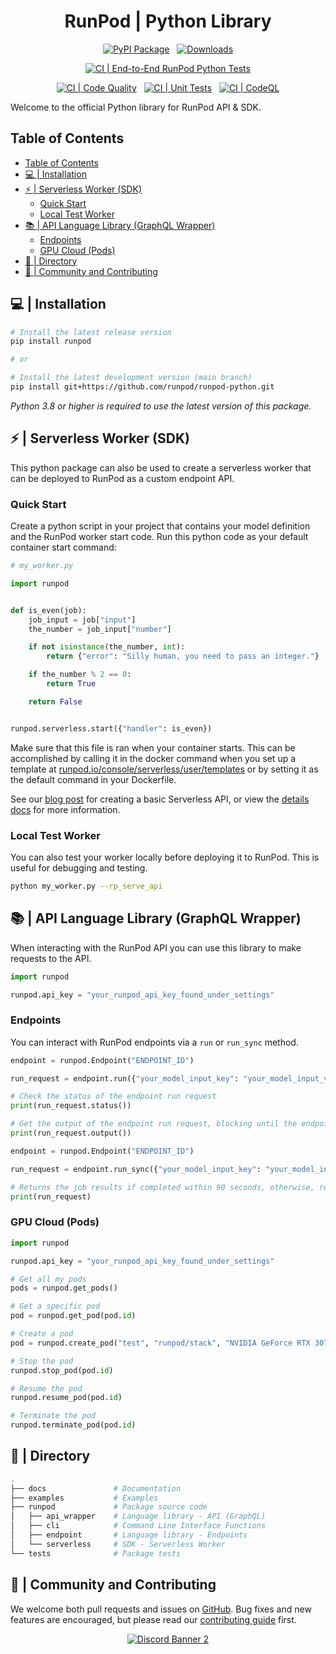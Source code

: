 <div align="center">
<h1>RunPod | Python Library </h1>

[![PyPI Package](https://badge.fury.io/py/runpod.svg)](https://badge.fury.io/py/runpod)
&nbsp;
[![Downloads](https://static.pepy.tech/personalized-badge/runpod?period=total&units=international_system&left_color=grey&right_color=blue&left_text=Downloads)](https://pepy.tech/project/runpod)

[![CI | End-to-End RunPod Python Tests](https://github.com/runpod/runpod-python/actions/workflows/CI-e2e.yml/badge.svg)](https://github.com/runpod/runpod-python/actions/workflows/CI-e2e.yml)

[![CI | Code Quality](https://github.com/runpod/runpod-python/actions/workflows/CI-pylint.yml/badge.svg)](https://github.com/runpod/runpod-python/actions/workflows/CI-pylint.yml)
&nbsp;
[![CI | Unit Tests](https://github.com/runpod/runpod-python/actions/workflows/CI-pytests.yml/badge.svg)](https://github.com/runpod/runpod-python/actions/workflows/CI-pytests.yml)
&nbsp;
[![CI | CodeQL](https://github.com/runpod/runpod-python/actions/workflows/CI-codeql.yml/badge.svg)](https://github.com/runpod/runpod-python/actions/workflows/CI-codeql.yml)

</div>

Welcome to the official Python library for RunPod API &amp; SDK.

## Table of Contents

- [Table of Contents](#table-of-contents)
- [💻 | Installation](#--installation)
- [⚡ | Serverless Worker (SDK)](#--serverless-worker-sdk)
  - [Quick Start](#quick-start)
  - [Local Test Worker](#local-test-worker)
- [📚 | API Language Library (GraphQL Wrapper)](#--api-language-library-graphql-wrapper)
  - [Endpoints](#endpoints)
  - [GPU Cloud (Pods)](#gpu-cloud-pods)
- [📁 | Directory](#--directory)
- [🤝 | Community and Contributing](#--community-and-contributing)

## 💻 | Installation

```bash
# Install the latest release version
pip install runpod

# or

# Install the latest development version (main branch)
pip install git+https://github.com/runpod/runpod-python.git
```

*Python 3.8 or higher is required to use the latest version of this package.*

## ⚡ | Serverless Worker (SDK)

This python package can also be used to create a serverless worker that can be deployed to RunPod as a custom endpoint API.

### Quick Start

Create a python script in your project that contains your model definition and the RunPod worker start code. Run this python code as your default container start command:

```python
# my_worker.py

import runpod


def is_even(job):
    job_input = job["input"]
    the_number = job_input["number"]

    if not isinstance(the_number, int):
        return {"error": "Silly human, you need to pass an integer."}

    if the_number % 2 == 0:
        return True

    return False


runpod.serverless.start({"handler": is_even})
```

Make sure that this file is ran when your container starts. This can be accomplished by calling it in the docker command when you set up a template at [runpod.io/console/serverless/user/templates](https://www.runpod.io/console/serverless/user/templates) or by setting it as the default command in your Dockerfile.

See our [blog post](https://www.runpod.io/blog/serverless-create-a-basic-api) for creating a basic Serverless API, or view the [details docs](https://docs.runpod.io/serverless-ai/custom-apis) for more information.

### Local Test Worker

You can also test your worker locally before deploying it to RunPod. This is useful for debugging and testing.

```bash
python my_worker.py --rp_serve_api
```

## 📚 | API Language Library (GraphQL Wrapper)

When interacting with the RunPod API you can use this library to make requests to the API.

```python
import runpod

runpod.api_key = "your_runpod_api_key_found_under_settings"
```

### Endpoints

You can interact with RunPod endpoints via a `run` or `run_sync` method.

```python
endpoint = runpod.Endpoint("ENDPOINT_ID")

run_request = endpoint.run({"your_model_input_key": "your_model_input_value"})

# Check the status of the endpoint run request
print(run_request.status())

# Get the output of the endpoint run request, blocking until the endpoint run is complete.
print(run_request.output())
```

```python
endpoint = runpod.Endpoint("ENDPOINT_ID")

run_request = endpoint.run_sync({"your_model_input_key": "your_model_input_value"})

# Returns the job results if completed within 90 seconds, otherwise, returns the job status.
print(run_request)
```

### GPU Cloud (Pods)

```python
import runpod

runpod.api_key = "your_runpod_api_key_found_under_settings"

# Get all my pods
pods = runpod.get_pods()

# Get a specific pod
pod = runpod.get_pod(pod.id)

# Create a pod
pod = runpod.create_pod("test", "runpod/stack", "NVIDIA GeForce RTX 3070")

# Stop the pod
runpod.stop_pod(pod.id)

# Resume the pod
runpod.resume_pod(pod.id)

# Terminate the pod
runpod.terminate_pod(pod.id)
```

## 📁 | Directory

```BASH
.
├── docs               # Documentation
├── examples           # Examples
├── runpod             # Package source code
│   ├── api_wrapper    # Language library - API (GraphQL)
│   ├── cli            # Command Line Interface Functions
│   ├── endpoint       # Language library - Endpoints
│   └── serverless     # SDK - Serverless Worker
└── tests              # Package tests
```

## 🤝 | Community and Contributing

We welcome both pull requests and issues on [GitHub](https://github.com/runpod/runpod-python). Bug fixes and new features are encouraged, but please read our [contributing guide](CONTRIBUTING.md) first.

<div align="center">

<a target="_blank" href="https://discord.gg/pJ3P2DbUUq">![Discord Banner 2](https://discordapp.com/api/guilds/912829806415085598/widget.png?style=banner2)</a>

</div>
